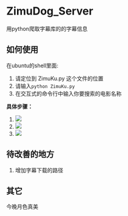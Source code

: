 # ZimuDog_Server
用python爬取字幕库的的字幕信息

## 如何使用
在ubuntu的shell里面:
1. 请定位到 ZimuKu.py 这个文件的位置
2. 请输入``python ZimuKu.py``
3. 在交互式的命令行中输入你要搜索的电影名称

**具体步骤：**
1. ![](https://github.com/linheimx/ZimuDog_Server/blob/master/art/1.png)
2. ![](https://github.com/linheimx/ZimuDog_Server/blob/master/art/2.png)
3. ![](https://github.com/linheimx/ZimuDog_Server/blob/master/art/3.png)


## 待改善的地方
1. 增加字幕下载的路径

## 其它
今晚月色真美